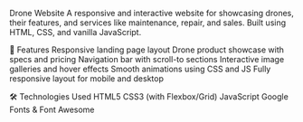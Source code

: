 Drone Website
A responsive and interactive website for showcasing drones, their features, and services like maintenance, repair, and sales. Built using HTML, CSS, and vanilla JavaScript.

🚀 Features
Responsive landing page layout
Drone product showcase with specs and pricing
Navigation bar with scroll-to sections
Interactive image galleries and hover effects
Smooth animations using CSS and JS
Fully responsive layout for mobile and desktop

🛠️ Technologies Used
HTML5
CSS3 (with Flexbox/Grid)
JavaScript
Google Fonts & Font Awesome
